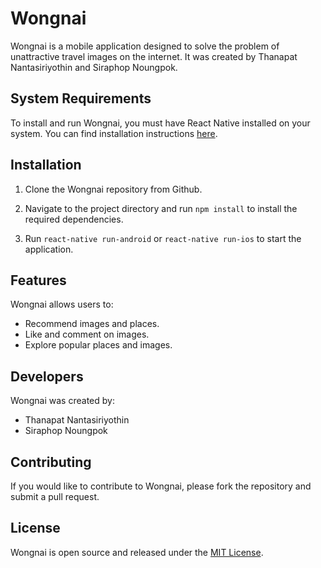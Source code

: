 # Wongnai

Wongnai is a mobile application designed to solve the problem of unattractive travel images on the internet. It was created by Thanapat Nantasiriyothin and Siraphop Noungpok.

## System Requirements

To install and run Wongnai, you must have React Native installed on your system. You can find installation instructions [here](https://reactnative.dev/docs/environment-setup).

## Installation

1. Clone the Wongnai repository from Github.

2. Navigate to the project directory and run `npm install` to install the required dependencies.

3. Run `react-native run-android` or `react-native run-ios` to start the application.

## Features

Wongnai allows users to:

- Recommend images and places.
- Like and comment on images.
- Explore popular places and images.

## Developers

Wongnai was created by:

- Thanapat Nantasiriyothin
- Siraphop Noungpok

## Contributing

If you would like to contribute to Wongnai, please fork the repository and submit a pull request.

## License

Wongnai is open source and released under the [MIT License](LICENSE).
